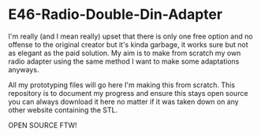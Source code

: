 # E46-Radio-Double-Din-Adapter
I'm really (and I mean really) upset that there is only one free option and no offense to the original creator but it's kinda garbage, it works sure but not as elegant as the paid solution. My aim is to make from scratch my own radio adapter using the same method I want to make some adaptations anyways.

All my prototyping files will go here I'm making this from scratch. This repository is to document my progress and ensure this stays open source you can always download it here no matter if it was taken down on any other website containing the STL.

OPEN SOURCE FTW!

